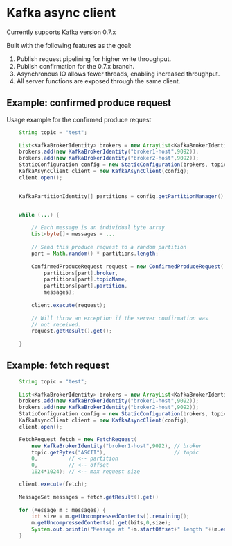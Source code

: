 Kafka async client
==================

Currently supports Kafka version 0.7.x

Built with the following features as the goal:

1. Publish request pipelining for higher write throughput.
2. Publish confirmation for the 0.7.x branch.
3. Asynchronous IO allows fewer threads, enabling increased throughput.
4. All server functions are exposed through the same client.


Example: confirmed produce request
----------------------------------

Usage example for the confirmed produce request

```java
    String topic = "test";
    
    List<KafkaBrokerIdentity> brokers = new ArrayList<KafkaBrokerIdentity>();        
    brokers.add(new KafkaBrokerIdentity("broker1-host",9092));
    brokers.add(new KafkaBrokerIdentity("broker2-host",9092));
    StaticConfiguration config = new StaticConfiguration(brokers, topic.getBytes("ASCII"), 2);
    KafkaAsyncClient client = new KafkaAsyncClient(config);
    client.open();


    KafkaPartitionIdentity[] partitions = config.getPartitionManager().all().toArray(new KafkaPartitionIdentity[0]);


    while (...) {
    
        // Each message is an individual byte array
        List<byte[]> messages = ...
    
        // Send this produce request to a random partition
        part = Math.random() * partitions.length;
    
        ConfirmedProduceRequest request = new ConfirmedProduceRequest(
            partitions[part].broker,
            partitions[part].topicName,
            partitions[part].partition,
            messages);
    
        client.execute(request);
        
        // Will throw an exception if the server confirmation was
        // not received.
        request.getResult().get();
        
    }
```


Example: fetch request
----------------------


```java
    String topic = "test";
    
    List<KafkaBrokerIdentity> brokers = new ArrayList<KafkaBrokerIdentity>();        
    brokers.add(new KafkaBrokerIdentity("broker1-host",9092));
    brokers.add(new KafkaBrokerIdentity("broker2-host",9092));
    StaticConfiguration config = new StaticConfiguration(brokers, topic.getBytes("ASCII"), 2);
    KafkaAsyncClient client = new KafkaAsyncClient(config);
    client.open();

    FetchRequest fetch = new FetchRequest(
        new KafkaBrokerIdentity("broker1-host",9092), // broker
        topic.getBytes("ASCII"),                      // topic
        0,          // <-- partition
        0,          // <-- offset
        1024*1024); // <-- max request size

    client.execute(fetch);
    
    MessageSet messages = fetch.getResult().get()
    
    for (Message m : messages) {
    	int size = m.getUncompressedContents().remaining();
    	m.getUncompressedContents().get(bits,0,size);
    	System.out.println("Message at "+m.startOffset+" length "+(m.endOffset-m.startOffset));
    }
```
